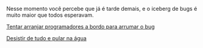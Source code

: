 Nesse momento você percebe que já é tarde demais, e o iceberg de bugs é muito maior que todos esperavam.

[Tentar arranjar programadores a bordo para arrumar o bug](arrumar/arrumar.md)

[Desistir de tudo e pular na água](pular/pular.md)
